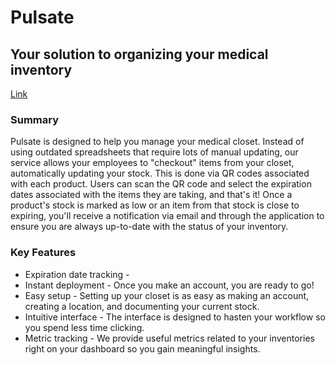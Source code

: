 # Pulsate
## Your solution to organizing your medical inventory

[Link](https://pulsate.cloud)

### Summary
Pulsate is designed to help you manage your medical closet. Instead of using outdated spreadsheets that require lots of manual updating, our service allows your employees to "checkout" items from your closet, automatically updating your stock. This is done via QR codes associated with each product. Users can scan the QR code and select the expiration dates associated with the items they are taking, and that's it! Once a product's stock is marked as low or an item from that stock is close to expiring, you'll receive a notification via email and through the application to ensure you are always up-to-date with the status of your inventory.

### Key Features
- Expiration date tracking - 
- Instant deployment - Once you make an account, you are ready to go!
- Easy setup - Setting up your closet is as easy as making an account, creating a location, and documenting your current stock.
- Intuitive interface - The interface is designed to hasten your workflow so you spend less time clicking.
- Metric tracking - We provide useful metrics related to your inventories right on your dashboard so you gain meaningful insights.
